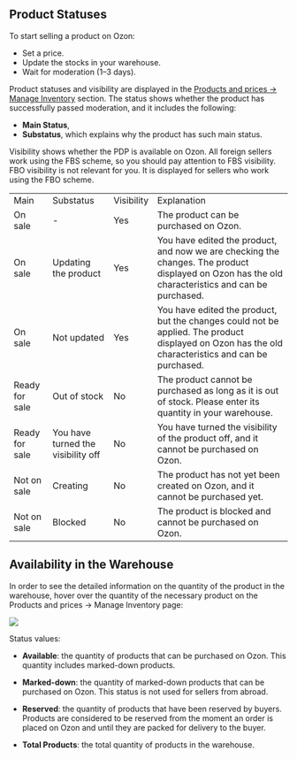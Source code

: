[//]: # (title: Product Statuses and Availability)

## Product Statuses
To start selling a product on Ozon:
- Set a price.
- Update the stocks in your warehouse.
- Wait for moderation (1–3 days).

Product statuses and visibility are displayed in the [Products and prices → Manage Inventory](https://seller.ozon.ru/app/products?filter=all) section. 
The status shows whether the product has successfully passed moderation, and it includes the following:
- **Main Status**,
- **Substatus**, which explains why the product has such main status.

Visibility shows whether the PDP is available on Ozon. All foreign sellers work using the FBS scheme, 
so you should pay attention to FBS visibility. FBO visibility is not relevant for you. 
It is displayed for sellers who work using the FBO scheme.

<table>
<tr>
<td>Main
</td>
<td>Substatus
</td>
<td>Visibility
</td>
<td>Explanation
</td>
</tr>
<tr>
<td>On sale
</td>
<td>-
</td>
<td>Yes
</td>
<td>The product can be purchased on Ozon.
</td>
</tr>
<tr>
<td>On sale
</td>
<td>Updating the product
</td>
<td>Yes
</td>
<td>You have edited the product, and now we are checking the changes. The product displayed on Ozon has the old characteristics and can be purchased.
</td>
</tr>
<tr>
<td>On sale
</td>
<td>Not updated
</td>
<td>Yes
</td>
<td>You have edited the product, but the changes could not be applied. The product displayed on Ozon has the old characteristics and can be purchased.

</td>
</tr>
<tr>
<td>Ready for sale
</td>
<td>Out of stock
</td>
<td>No
</td>
<td>The product cannot be purchased as long as it is out of stock. Please enter its quantity in your warehouse.
</td>
</tr>
<tr>
<td>Ready for sale
</td>
<td>You have turned the visibility off	
</td>
<td>No
</td>
<td>You have turned the visibility of the product off, and it cannot be purchased on Ozon.
</td>
</tr>
<tr>
<td>Not on sale
</td>
<td>Creating
</td>
<td>No
</td>
<td>The product has not yet been created on Ozon, and it cannot be purchased yet.
</td>
</tr>
<tr>
<td>Not on sale
</td>
<td>Blocked
</td>
<td>No
</td>
<td>The product is blocked and cannot be purchased on Ozon.
</td>
</tr>
</table>

## Availability in the Warehouse

In order to see the detailed information on the quantity of the product in the warehouse, 
hover over the quantity of the necessary product on the <control>Products and prices → Manage Inventory</control> page:

![](status.251fba16.png)

Status values:
- **Available**: the quantity of products that can be purchased on Ozon. This quantity includes marked-down products.
- **Marked-down**: the quantity of marked-down products that can be purchased on Ozon. This status is not used for sellers from abroad.

- **Reserved**: the quantity of products that have been reserved by buyers. Products are considered to be reserved from the moment an order is placed on Ozon and until they are packed for delivery to the buyer.

- **Total Products**: the total quantity of products in the warehouse.